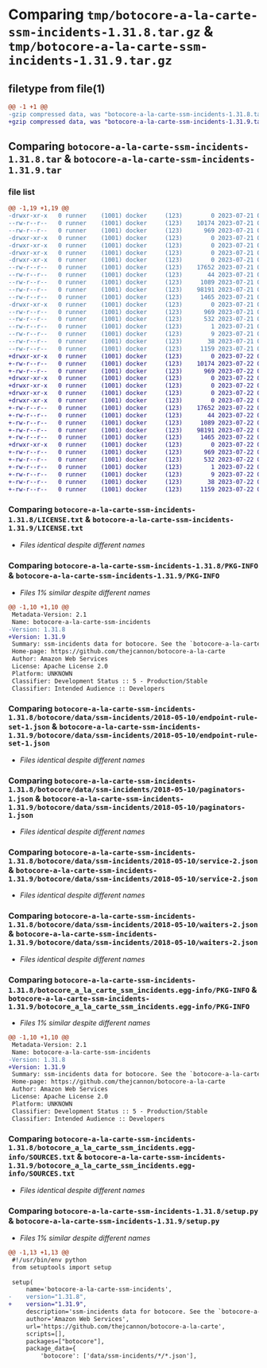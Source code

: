 # Comparing `tmp/botocore-a-la-carte-ssm-incidents-1.31.8.tar.gz` & `tmp/botocore-a-la-carte-ssm-incidents-1.31.9.tar.gz`

## filetype from file(1)

```diff
@@ -1 +1 @@
-gzip compressed data, was "botocore-a-la-carte-ssm-incidents-1.31.8.tar", last modified: Fri Jul 21 01:21:51 2023, max compression
+gzip compressed data, was "botocore-a-la-carte-ssm-incidents-1.31.9.tar", last modified: Sat Jul 22 01:20:52 2023, max compression
```

## Comparing `botocore-a-la-carte-ssm-incidents-1.31.8.tar` & `botocore-a-la-carte-ssm-incidents-1.31.9.tar`

### file list

```diff
@@ -1,19 +1,19 @@
-drwxr-xr-x   0 runner    (1001) docker     (123)        0 2023-07-21 01:21:51.207479 botocore-a-la-carte-ssm-incidents-1.31.8/
--rw-r--r--   0 runner    (1001) docker     (123)    10174 2023-07-21 01:21:51.000000 botocore-a-la-carte-ssm-incidents-1.31.8/LICENSE.txt
--rw-r--r--   0 runner    (1001) docker     (123)      969 2023-07-21 01:21:51.207479 botocore-a-la-carte-ssm-incidents-1.31.8/PKG-INFO
-drwxr-xr-x   0 runner    (1001) docker     (123)        0 2023-07-21 01:21:51.207479 botocore-a-la-carte-ssm-incidents-1.31.8/botocore/
-drwxr-xr-x   0 runner    (1001) docker     (123)        0 2023-07-21 01:21:51.207479 botocore-a-la-carte-ssm-incidents-1.31.8/botocore/data/
-drwxr-xr-x   0 runner    (1001) docker     (123)        0 2023-07-21 01:21:51.207479 botocore-a-la-carte-ssm-incidents-1.31.8/botocore/data/ssm-incidents/
-drwxr-xr-x   0 runner    (1001) docker     (123)        0 2023-07-21 01:21:51.207479 botocore-a-la-carte-ssm-incidents-1.31.8/botocore/data/ssm-incidents/2018-05-10/
--rw-r--r--   0 runner    (1001) docker     (123)    17652 2023-07-21 01:21:06.000000 botocore-a-la-carte-ssm-incidents-1.31.8/botocore/data/ssm-incidents/2018-05-10/endpoint-rule-set-1.json
--rw-r--r--   0 runner    (1001) docker     (123)       44 2023-07-21 01:21:06.000000 botocore-a-la-carte-ssm-incidents-1.31.8/botocore/data/ssm-incidents/2018-05-10/examples-1.json
--rw-r--r--   0 runner    (1001) docker     (123)     1089 2023-07-21 01:21:06.000000 botocore-a-la-carte-ssm-incidents-1.31.8/botocore/data/ssm-incidents/2018-05-10/paginators-1.json
--rw-r--r--   0 runner    (1001) docker     (123)    98191 2023-07-21 01:21:06.000000 botocore-a-la-carte-ssm-incidents-1.31.8/botocore/data/ssm-incidents/2018-05-10/service-2.json
--rw-r--r--   0 runner    (1001) docker     (123)     1465 2023-07-21 01:21:06.000000 botocore-a-la-carte-ssm-incidents-1.31.8/botocore/data/ssm-incidents/2018-05-10/waiters-2.json
-drwxr-xr-x   0 runner    (1001) docker     (123)        0 2023-07-21 01:21:51.207479 botocore-a-la-carte-ssm-incidents-1.31.8/botocore_a_la_carte_ssm_incidents.egg-info/
--rw-r--r--   0 runner    (1001) docker     (123)      969 2023-07-21 01:21:51.000000 botocore-a-la-carte-ssm-incidents-1.31.8/botocore_a_la_carte_ssm_incidents.egg-info/PKG-INFO
--rw-r--r--   0 runner    (1001) docker     (123)      532 2023-07-21 01:21:51.000000 botocore-a-la-carte-ssm-incidents-1.31.8/botocore_a_la_carte_ssm_incidents.egg-info/SOURCES.txt
--rw-r--r--   0 runner    (1001) docker     (123)        1 2023-07-21 01:21:51.000000 botocore-a-la-carte-ssm-incidents-1.31.8/botocore_a_la_carte_ssm_incidents.egg-info/dependency_links.txt
--rw-r--r--   0 runner    (1001) docker     (123)        9 2023-07-21 01:21:51.000000 botocore-a-la-carte-ssm-incidents-1.31.8/botocore_a_la_carte_ssm_incidents.egg-info/top_level.txt
--rw-r--r--   0 runner    (1001) docker     (123)       38 2023-07-21 01:21:51.207479 botocore-a-la-carte-ssm-incidents-1.31.8/setup.cfg
--rw-r--r--   0 runner    (1001) docker     (123)     1159 2023-07-21 01:21:51.000000 botocore-a-la-carte-ssm-incidents-1.31.8/setup.py
+drwxr-xr-x   0 runner    (1001) docker     (123)        0 2023-07-22 01:20:52.253339 botocore-a-la-carte-ssm-incidents-1.31.9/
+-rw-r--r--   0 runner    (1001) docker     (123)    10174 2023-07-22 01:20:52.000000 botocore-a-la-carte-ssm-incidents-1.31.9/LICENSE.txt
+-rw-r--r--   0 runner    (1001) docker     (123)      969 2023-07-22 01:20:52.253339 botocore-a-la-carte-ssm-incidents-1.31.9/PKG-INFO
+drwxr-xr-x   0 runner    (1001) docker     (123)        0 2023-07-22 01:20:52.253339 botocore-a-la-carte-ssm-incidents-1.31.9/botocore/
+drwxr-xr-x   0 runner    (1001) docker     (123)        0 2023-07-22 01:20:52.253339 botocore-a-la-carte-ssm-incidents-1.31.9/botocore/data/
+drwxr-xr-x   0 runner    (1001) docker     (123)        0 2023-07-22 01:20:52.253339 botocore-a-la-carte-ssm-incidents-1.31.9/botocore/data/ssm-incidents/
+drwxr-xr-x   0 runner    (1001) docker     (123)        0 2023-07-22 01:20:52.253339 botocore-a-la-carte-ssm-incidents-1.31.9/botocore/data/ssm-incidents/2018-05-10/
+-rw-r--r--   0 runner    (1001) docker     (123)    17652 2023-07-22 01:20:09.000000 botocore-a-la-carte-ssm-incidents-1.31.9/botocore/data/ssm-incidents/2018-05-10/endpoint-rule-set-1.json
+-rw-r--r--   0 runner    (1001) docker     (123)       44 2023-07-22 01:20:09.000000 botocore-a-la-carte-ssm-incidents-1.31.9/botocore/data/ssm-incidents/2018-05-10/examples-1.json
+-rw-r--r--   0 runner    (1001) docker     (123)     1089 2023-07-22 01:20:09.000000 botocore-a-la-carte-ssm-incidents-1.31.9/botocore/data/ssm-incidents/2018-05-10/paginators-1.json
+-rw-r--r--   0 runner    (1001) docker     (123)    98191 2023-07-22 01:20:09.000000 botocore-a-la-carte-ssm-incidents-1.31.9/botocore/data/ssm-incidents/2018-05-10/service-2.json
+-rw-r--r--   0 runner    (1001) docker     (123)     1465 2023-07-22 01:20:09.000000 botocore-a-la-carte-ssm-incidents-1.31.9/botocore/data/ssm-incidents/2018-05-10/waiters-2.json
+drwxr-xr-x   0 runner    (1001) docker     (123)        0 2023-07-22 01:20:52.253339 botocore-a-la-carte-ssm-incidents-1.31.9/botocore_a_la_carte_ssm_incidents.egg-info/
+-rw-r--r--   0 runner    (1001) docker     (123)      969 2023-07-22 01:20:52.000000 botocore-a-la-carte-ssm-incidents-1.31.9/botocore_a_la_carte_ssm_incidents.egg-info/PKG-INFO
+-rw-r--r--   0 runner    (1001) docker     (123)      532 2023-07-22 01:20:52.000000 botocore-a-la-carte-ssm-incidents-1.31.9/botocore_a_la_carte_ssm_incidents.egg-info/SOURCES.txt
+-rw-r--r--   0 runner    (1001) docker     (123)        1 2023-07-22 01:20:52.000000 botocore-a-la-carte-ssm-incidents-1.31.9/botocore_a_la_carte_ssm_incidents.egg-info/dependency_links.txt
+-rw-r--r--   0 runner    (1001) docker     (123)        9 2023-07-22 01:20:52.000000 botocore-a-la-carte-ssm-incidents-1.31.9/botocore_a_la_carte_ssm_incidents.egg-info/top_level.txt
+-rw-r--r--   0 runner    (1001) docker     (123)       38 2023-07-22 01:20:52.253339 botocore-a-la-carte-ssm-incidents-1.31.9/setup.cfg
+-rw-r--r--   0 runner    (1001) docker     (123)     1159 2023-07-22 01:20:52.000000 botocore-a-la-carte-ssm-incidents-1.31.9/setup.py
```

### Comparing `botocore-a-la-carte-ssm-incidents-1.31.8/LICENSE.txt` & `botocore-a-la-carte-ssm-incidents-1.31.9/LICENSE.txt`

 * *Files identical despite different names*

### Comparing `botocore-a-la-carte-ssm-incidents-1.31.8/PKG-INFO` & `botocore-a-la-carte-ssm-incidents-1.31.9/PKG-INFO`

 * *Files 1% similar despite different names*

```diff
@@ -1,10 +1,10 @@
 Metadata-Version: 2.1
 Name: botocore-a-la-carte-ssm-incidents
-Version: 1.31.8
+Version: 1.31.9
 Summary: ssm-incidents data for botocore. See the `botocore-a-la-carte` package for more info.
 Home-page: https://github.com/thejcannon/botocore-a-la-carte
 Author: Amazon Web Services
 License: Apache License 2.0
 Platform: UNKNOWN
 Classifier: Development Status :: 5 - Production/Stable
 Classifier: Intended Audience :: Developers
```

### Comparing `botocore-a-la-carte-ssm-incidents-1.31.8/botocore/data/ssm-incidents/2018-05-10/endpoint-rule-set-1.json` & `botocore-a-la-carte-ssm-incidents-1.31.9/botocore/data/ssm-incidents/2018-05-10/endpoint-rule-set-1.json`

 * *Files identical despite different names*

### Comparing `botocore-a-la-carte-ssm-incidents-1.31.8/botocore/data/ssm-incidents/2018-05-10/paginators-1.json` & `botocore-a-la-carte-ssm-incidents-1.31.9/botocore/data/ssm-incidents/2018-05-10/paginators-1.json`

 * *Files identical despite different names*

### Comparing `botocore-a-la-carte-ssm-incidents-1.31.8/botocore/data/ssm-incidents/2018-05-10/service-2.json` & `botocore-a-la-carte-ssm-incidents-1.31.9/botocore/data/ssm-incidents/2018-05-10/service-2.json`

 * *Files identical despite different names*

### Comparing `botocore-a-la-carte-ssm-incidents-1.31.8/botocore/data/ssm-incidents/2018-05-10/waiters-2.json` & `botocore-a-la-carte-ssm-incidents-1.31.9/botocore/data/ssm-incidents/2018-05-10/waiters-2.json`

 * *Files identical despite different names*

### Comparing `botocore-a-la-carte-ssm-incidents-1.31.8/botocore_a_la_carte_ssm_incidents.egg-info/PKG-INFO` & `botocore-a-la-carte-ssm-incidents-1.31.9/botocore_a_la_carte_ssm_incidents.egg-info/PKG-INFO`

 * *Files 1% similar despite different names*

```diff
@@ -1,10 +1,10 @@
 Metadata-Version: 2.1
 Name: botocore-a-la-carte-ssm-incidents
-Version: 1.31.8
+Version: 1.31.9
 Summary: ssm-incidents data for botocore. See the `botocore-a-la-carte` package for more info.
 Home-page: https://github.com/thejcannon/botocore-a-la-carte
 Author: Amazon Web Services
 License: Apache License 2.0
 Platform: UNKNOWN
 Classifier: Development Status :: 5 - Production/Stable
 Classifier: Intended Audience :: Developers
```

### Comparing `botocore-a-la-carte-ssm-incidents-1.31.8/botocore_a_la_carte_ssm_incidents.egg-info/SOURCES.txt` & `botocore-a-la-carte-ssm-incidents-1.31.9/botocore_a_la_carte_ssm_incidents.egg-info/SOURCES.txt`

 * *Files identical despite different names*

### Comparing `botocore-a-la-carte-ssm-incidents-1.31.8/setup.py` & `botocore-a-la-carte-ssm-incidents-1.31.9/setup.py`

 * *Files 1% similar despite different names*

```diff
@@ -1,13 +1,13 @@
 #!/usr/bin/env python
 from setuptools import setup
 
 setup(
     name='botocore-a-la-carte-ssm-incidents',
-    version="1.31.8",
+    version="1.31.9",
     description='ssm-incidents data for botocore. See the `botocore-a-la-carte` package for more info.',
     author='Amazon Web Services',
     url='https://github.com/thejcannon/botocore-a-la-carte',
     scripts=[],
     packages=["botocore"],
     package_data={
         'botocore': ['data/ssm-incidents/*/*.json'],
```

